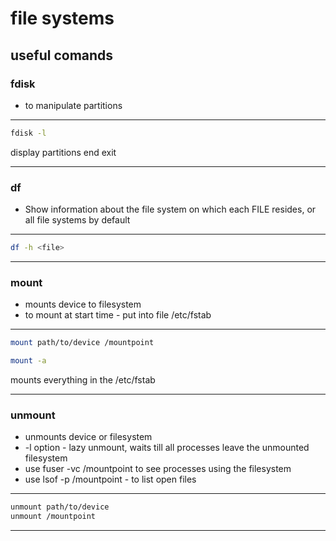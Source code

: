 # file systems
## useful comands

### fdisk
+ to manipulate partitions
___
```sh
fdisk -l 
```
display partitions end exit
___

### df
+ Show information about the file system on which each FILE resides,
or all file systems by default
___
```sh
df -h <file> 
```

___
### mount
+ mounts device to filesystem
+ to mount at start time - put into file /etc/fstab
___
```sh
mount path/to/device /mountpoint
```
```sh
mount -a
```
mounts everything in the /etc/fstab
___
### unmount
+ unmounts device or filesystem
+ -l option - lazy unmount, waits till all processes leave the unmounted filesystem
+ use fuser -vc /mountpoint to see processes using the filesystem 
+ use lsof -p /mountpoint  - to list open files
___
```sh
unmount path/to/device 
unmount /mountpoint
```
___

